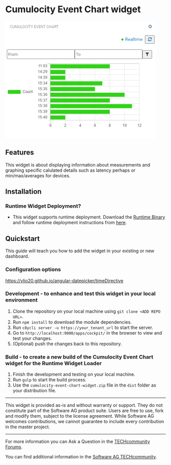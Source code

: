 ﻿# Cumulocity Event Chart widget 


![CumulocityEventChart Widget](styles/previewImage.png)

## Features

This widget is about displaying information about measurements and graphing specific calulated details such as latency perhaps or min/max/averages for devices. 

## Installation

### Runtime Widget Deployment?

* This widget supports runtime deployment. Download the [Runtime Binary](https://github.com/SoftwareAG/cumulocity-cumulocity-event-chart-widget/releases/download/1.0.1/cumulocity-event-chart-widget_v1.0.1.zip) and follow runtime deployment instructions from [here](https://github.com/SoftwareAG/cumulocity-runtime-widget-loader).

## Quickstart
This guide will teach you how to add the widget in your existing or new dashboard.

### Configuration options

https://vlio20.github.io/angular-datepicker/timeDirective

### Development - to enhance and test this widget in your local environment
1. Clone the repository on your local machine using `git clone <ADD REPO URL>`.
2. Run `npm install` to download the module dependencies.
3. Run `c8ycli server -u https://your_tenant_url` to start the server.
4. Go to `http://localhost:9000/apps/cockpit/` in the browser to view and test your changes.
5. (Optional) push the changes back to this repository.

### Build - to create a new build of the Cumulocity Event Chart widget for the Runtime Widget Loader
1. Finish the development and testing on your local machine.
2. Run `gulp` to start the build process.
3. Use the `cumulocity-event-chart-widget.zip` file in the `dist` folder as your distribution file.

------------------------------

This widget is provided as-is and without warranty or support. They do not constitute part of the Software AG product suite. Users are free to use, fork and modify them, subject to the license agreement. While Software AG welcomes contributions, we cannot guarantee to include every contribution in the master project.
_____________________
For more information you can Ask a Question in the [TECHcommunity Forums](http://tech.forums.softwareag.com/techjforum/forums/list.page?product=cumulocity).

You can find additional information in the [Software AG TECHcommunity](http://techcommunity.softwareag.com/home/-/product/name/cumulocity).



